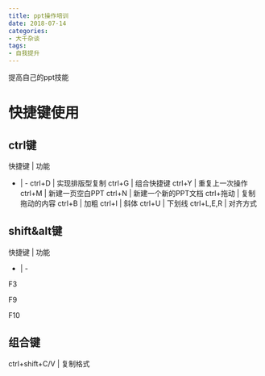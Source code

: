 ```yaml
---
title: ppt操作培训
date: 2018-07-14
categories: 
- 大千杂谈
tags: 
- 自我提升
---
```


提高自己的ppt技能

# 快捷键使用

## ctrl键

快捷键 | 功能
- | -
ctrl+D | 实现排版型复制
ctrl+G | 组合快捷键
ctrl+Y | 重复上一次操作
ctrl+M | 新建一页空白PPT
ctrl+N | 新建一个新的PPT文档
ctrl+拖动 | 复制拖动的内容 
ctrl+B | 加粗
ctrl+I | 斜体
ctrl+U | 下划线
ctrl+L,E,R | 对齐方式

## shift&alt键

快捷键 | 功能
- | -

F3

F9

F10

## 组合键

ctrl+shift+C/V | 复制格式